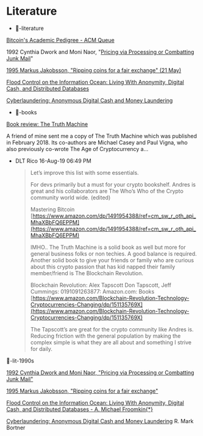 # Literature


- 📜-literature

[Bitcoin's Academic Pedigree - ACM Queue](https://queue.acm.org/detail.cfm?id=3136559)

1992 Cynthia Dwork and Moni Naor, "[Pricing via Processing or Combatting Junk Mail](http://www.hashcash.org/papers/pvp.pdf)"      

[1995 Markus Jakobsson, "Ripping coins for a fair exchange" (21 May)](https://link.springer.com/content/pdf/10.1007%252F3-540-49264-X_18.pdf) 

[Flood Control on the Information Ocean: Living With Anonymity, Digital Cash, and Distributed Databases](http://osaka.law.miami.edu/~froomkin/articles/oceanno.htm)

[Cyberlaundering: Anonymous Digital Cash and Money Laundering](http://osaka.law.miami.edu/~froomkin/seminar/papers/bortner.htm)

- 📝-books

[Book review: The Truth Machine](https://www.ofnumbers.com/2018/12/03/book-review-the-truth-machine/)

A friend of mine sent me a copy of The Truth Machine which was published in February 2018. Its co-authors are Michael Casey and Paul Vigna, who also previously co-wrote The Age of Cryptocurrency a…

* DLT Rico 16-Aug-19 06:49 PM
  > Let’s improve this list with some essentials.
  > 
  > For devs primarily but a must for your crypto bookshelf. Andres is great and his collaborators are The Who’s Who of the Crypto community world wide. (edited)
  > 
  > Mastering Bitcoin [https://www.amazon.com/dp/1491954388/ref=cm_sw_r_oth_api_MhaXBbFQ6EPPM](https://www.amazon.com/dp/1491954388/ref=cm_sw_r_oth_api_MhaXBbFQ6EPPM)
  > 
  > IMHO.. The Truth Machine is a solid book as well but more for general business folks or non techies. A good balance is required. Another solid book to give your friends or family who are curious about this crypto passion that has kid napped their family member/friend is The Blockchain Revolution.
  > 
  > Blockchain Revolution: Alex Tapscott Don Tapscott, Jeff Cummings: 0191091263877: Amazon.com: Books [https://www.amazon.com/Blockchain-Revolution-Technology-Cryptocurrencies-Changing/dp/151135769X](https://www.amazon.com/Blockchain-Revolution-Technology-Cryptocurrencies-Changing/dp/151135769X)
  > 
  > The Tapscott’s are great for the crypto community like Andres is. Reducing friction with the general population by making the complex simple is what they are all about and something I strive for daily.


📜-lit-1990s


[1992 Cynthia Dwork and Moni Naor, "Pricing via Processing or Combatting Junk Mail"](http://www.hashcash.org/papers/pvp.pdf) 
    
[1995 Markus Jakobsson, "Ripping coins for a fair exchange"](https://link.springer.com/content/pdf/10.1007%252F3-540-49264-X_18.pdf) 

[Flood Control on the Information Ocean: Living With Anonymity, Digital Cash, and Distributed Databases - A. Michael Froomkin{*}](http://osaka.law.miami.edu/~froomkin/articles/oceanno.htm)

[Cyberlaundering: Anonymous Digital Cash and Money Laundering](http://osaka.law.miami.edu/~froomkin/seminar/papers/bortner.htm) R. Mark Bortner
